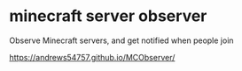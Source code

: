 # minecraft server observer

Observe Minecraft servers, and get notified when people join

https://andrews54757.github.io/MCObserver/

